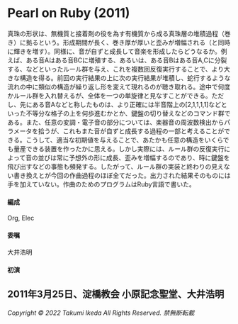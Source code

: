 # Pearl on Ruby (2011)

真珠の形状は、無機質と接着剤の役を為す有機質から成る真珠層の堆積過程（巻き）に拠るという。形成期間が長く、巻き厚が厚いと歪みが増幅される（と同時に輝きを増す）。同様に、音が自ずと成長して音楽を形成したらどうなるか。例えば、ある音Aはある音BCに増殖する、あるいは、ある音Bはある音A,Cに分裂する、などといったルール群を与え、これを複数回反復実行することで、より大きな構造を得る。前回の実行結果の上に次の実行結果が堆積し、蛇行するような流れの中に類似の構造が繰り返し形を変えて現れるのが聴き取れる。途中で何度かルール群を入れ替えるが、全体を一つの単旋律と見なすことができる。ただし、先にある音Aなどと称したものは、より正確には半音階上の[2,1,1,1,1]などといった不等分な格子の上を何歩進むかとか、鍵盤の切り替えなどのコマンド群である。また、任意の変調・電子音の部分については、楽器音の周波数検出からパラメータを拾うが、これもまた音が自ずと成長する過程の一部と考えることができる。こうして、適当な初期値を与えることで、あたかも任意の構造をいくらでも量産できる装置を作ったかに思える。しかし実際には、ルール群の反復実行によって音の並びは常に予想外の形に成長、歪みを増幅するのであり、時に鍵盤を飛び出すなどの事態も頻発する。したがって、ルール群の実装と終わりの見えない書き換えとが今回の作曲過程のほぼ全てだった。出力された結果そのものには手を加えていない。作曲のためのプログラムはRuby言語で書いた。

#### 編成
Org, Elec
#### 委嘱
大井浩明
#### 初演
2011年3月25日、淀橋教会 小原記念聖堂、大井浩明
---
*Copyright © 2022 Takumi Ikeda All Rights Reserved. 禁無断転載*